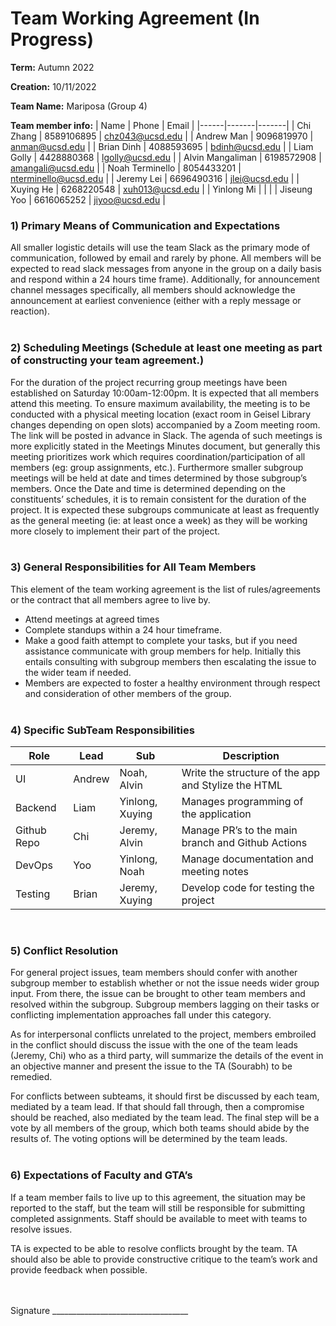# Team Working Agreement (In Progress)

**Term:** Autumn 2022

**Creation:** 10/11/2022

**Team Name:** Mariposa (Group 4)

**Team member info:**
| Name | Phone | Email |
|------|-------|-------|
| Chi Zhang | 8589106895 | chz043@ucsd.edu |
| Andrew Man | 9096819970 | anman@ucsd.edu |
| Brian Dinh | 4088593695 | bdinh@ucsd.edu |
| Liam Golly | 4428880368 | lgolly@ucsd.edu |
| Alvin Mangaliman | 6198572908 | amangali@ucsd.edu |
| Noah Terminello | 8054433201 | nterminello@ucsd.edu |
| Jeremy Lei | 6696490316 | jlei@ucsd.edu |
| Xuying He | 6268220548 | xuh013@ucsd.edu |
| Yinlong Mi |  |  |
| Jiseung Yoo | 6616065252 | jiyoo@ucsd.edu |
<br>

### 1) Primary Means of Communication and Expectations

All smaller logistic details will use the team Slack as the primary mode of communication, followed by email and rarely by phone. All members will be expected to read slack messages from anyone in the group on a daily basis and respond within a 24 hours time frame). Additionally, for announcement channel messages specifically, all members should acknowledge the announcement at earliest convenience (either with a reply message or reaction).
<br><br>

### 2) Scheduling Meetings (Schedule at least one meeting as part of constructing your team agreement.)

For the duration of the project recurring group meetings have been established on Saturday 10:00am-12:00pm. It is expected that all members attend this meeting. To ensure maximum availability, the meeting is to be conducted with a physical meeting location (exact room in Geisel Library changes depending on open slots) accompanied by a Zoom meeting room. The link will be posted in advance in Slack. The agenda of such meetings is more explicitly stated in the Meetings Minutes document, but generally this meeting prioritizes work which requires coordination/participation of all members (eg: group assignments, etc.).
Furthermore smaller subgroup meetings will be held at date and times determined by those subgroup’s members. Once the Date and time is determined depending on the constituents’ schedules, it is to remain consistent for the duration of the project. It is expected these subgroups communicate at least as frequently as the general meeting (ie: at least once a week) as they will be working more closely to implement their part of the project.
<br><br>

### 3) General Responsibilities for All Team Members

This element of the team working agreement is the list of rules/agreements or the contract that all members agree to live by.

- Attend meetings at agreed times 
- Complete standups within a 24 hour timeframe. 
- Make a good faith attempt to complete your tasks, but if you need assistance communicate with group members for help. Initially this entails consulting with subgroup members then escalating the issue to the wider team if needed.  
- Members are expected to foster a healthy environment through respect and consideration of other members of the group. 
<br><br>

### 4) Specific SubTeam Responsibilities

| Role | Lead | Sub | Description |
|------|------|-----|-------------|
| UI | Andrew | Noah, Alvin | Write the structure of the app and Stylize the HTML |
| Backend | Liam | Yinlong, Xuying | Manages programming of the application |
| Github Repo | Chi | Jeremy, Alvin | Manage PR’s to the main branch and Github Actions |
| DevOps | Yoo | Yinlong, Noah | Manage documentation and meeting notes |
| Testing | Brian | Jeremy, Xuying | Develop code for testing the project |
<br>

### 5) Conflict Resolution

For general project issues, team members should confer with another subgroup member to establish whether or not the issue needs wider group input. From there, the issue can be brought to other team members and resolved within the subgroup. Subgroup members lagging on their tasks or conflicting implementation approaches fall under this category.

As for interpersonal conflicts unrelated to the project, members embroiled in the conflict should discuss the issue with the one of the team leads (Jeremy, Chi) who as a third party, will summarize the details of the event in an objective manner and present the issue to the TA (Sourabh) to be remedied. 

For conflicts between subteams, it should first be discussed by each team, mediated by a team lead. If that should fall through, then a compromise should be reached, also mediated by the team lead. The final step will be a vote by all members of the group, which both teams should abide by the results of. The voting options will be determined by the team leads.
<br><br>

### 6) Expectations of Faculty and GTA’s

If a team member fails to live up to this agreement, the situation may be reported to the staff, but the team will still be responsible for submitting completed assignments. Staff should be available to meet with teams to resolve issues.

TA is expected to be able to resolve conflicts brought by the team. TA should also be able to provide constructive critique to the team’s work and provide feedback when possible.
<br><br><br>

Signature	__________________________________


